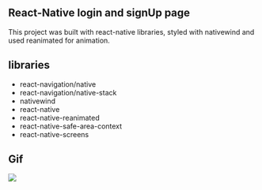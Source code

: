 ## React-Native login and signUp page

This project was built with react-native libraries, styled with nativewind and used reanimated for animation.

## libraries

- react-navigation/native
- react-navigation/native-stack
- nativewind
- react-native
- react-native-reanimated
- react-native-safe-area-context
- react-native-screens

## Gif

![](assets/images/login.gif)
